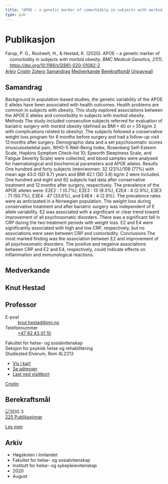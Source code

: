 ```yaml
---
title: "APOE – a genetic marker of comorbidity in subjects with morbid obesity"
type: pub
---
```

<h1>Publikasjon</h1>
<article id="csl-bib-container-H93BZLCF" class="csl-bib-container">
  <div class="csl-bib-body" style="line-height: 1.35; padding-left: 1em; text-indent:-1em;">
  <div class="csl-entry">Farup, P. G., Rootwelt, H., &amp; Hestad, K. (2020). APOE &#x2013; a genetic marker of comorbidity in subjects with morbid obesity. <i>BMC Medical Genetics</i>, <i>21</i>(1). <a href="https://doi.org/10.1186/s12881-020-01082-2">https://doi.org/10.1186/s12881-020-01082-2</a></div>
</div>
  <div class="csl-bib-buttons">
    <a href="#taxonomy-article-H93BZLCF" class="csl-bib-button">Arkiv</a>
    <a href="https://app.cristin.no/results/show.jsf?id=1824333" alt="Cristin URL" class="csl-bib-button">Cristin</a>
    <a href="http://zotero.org/groups/5022929/items/H93BZLCF" alt="Zotero URL" class="csl-bib-button">Zotero</a>
    <a href="#abstract-article-H93BZLCF" class="csl-bib-button">Samandrag</a>
    <a href="#contributors-article-H93BZLCF" class="csl-bib-button">Medverkande</a>
    <a href="#sdg-article-H93BZLCF" class="csl-bib-button">Berekraftsmål</a>
    <a href="https://bmcmedgenet.biomedcentral.com/track/pdf/10.1186/s12881-020-01082-2" class="csl-bib-button">Unpaywall</a>
  </div>
  <div id="csl-bib-meta-container-H93BZLCF"></div>
</article>
<div id="csl-bib-meta-H93BZLCF" class="csl-bib-meta">
  <article id="abstract-article-H93BZLCF" class="abstract-article">
    <h1>Samandrag</h1>
    Background In population-based studies, the genetic variability of the APOE E alleles have been associated with health outcomes. Health problems are common in subjects with obesity. This study explored associations between the APOE E alleles and comorbidity in subjects with morbid obesity. Methods The study included consecutive subjects referred for evaluation of bariatric surgery with morbid obesity (defined as BMI &gt; 40 or &gt; 35 kg/m 2 with complications related to obesity). The subjects followed a conservative weight loss program for 6 months before surgery and had a follow-up visit 12 months after surgery. Demographic data and a set psychosomatic scores (musculoskeletal pain, WHO-5 Well-Being Index, Rosenberg Self-Esteem Scale, Hopkins Symptom Check-list 10; Epworth Sleepiness Scale, and Fatigue Severity Scale) were collected, and blood samples were analysed for haematological and biochemical parameters and APOE alleles. Results One hundred and forty subjects (men/women: 32 (23%)/108 (77%) with mean age 43.0 (SD 8.7) years and BMI 42.1 (SD 3.8) kg/m 2 were included. One hundred and eight and 92 subjects had data after conservative treatment and 12 months after surgery, respectively. The prevalence of the APOE alleles were: E2E2 : 1 (0.7%), E2E3 : 13 (9.3%), E2E4 : 4 (2.9%), E3E3 : 71 (50.7%), E3E4 : 47 (33.6%), and E4E4 : 4 (2.9%). The prevalence rates were as anticipated in a Norwegian population. The weight loss during conservative treatment and after bariatric surgery was independent of E allele variability. E2 was associated with a significant or clear trend toward improvement of all psychosomatic disorders. There was a significant fall in CRP during the two treatment periods with weight loss. E2 and E4 were significantly associated with high and low CRP, respectively, but no associations were seen between CRP and comorbidity. Conclusions The most marked finding was the association between E2 and improvement of all psychosomatic disorders. The positive and negative associations between CRP and E2 and E4, respectively, could indicate effects on inflammation and immunological reactions.
  </article>
  <article id="contributors-article-H93BZLCF" class="contributors-article">
    <h1>Medverkande</h1>
    <div class="personas">
<div class="vrtx-hinn-person-card">
<div class="photo">
<i class="lar la-user-circle missing-person"></i>
</div>
<div class="info">
<hgroup><h1>Knut Hestad</h1>
<h2>Professor</h2>
</hgroup><dl>
<dt>E-post</dt>
<dd>
<a href="mailto:knut.hestad@inn.no">knut.hestad@inn.no</a>
</dd>
<dt>Telefonnummer</dt>
<dd><a href="tel:+4762430110">
+47 62 43 01 10
</a></dd>
</dl>
<p>
Fakultet for helse- og sosialvitenskap<br>
Seksjon for psykisk helse og rehabilitering<br>
Studiested Elverum,
Rom 4L2213
</p>
<ul class="vrtx-hinn-links">
<li><a href="https://www.google.com/maps?q=60.88177,11.53669">Vis i kart</a></li>
<li><a href="https://www.inn.no/finn-en-ansatt/knut-hestad.html#vrtx-hinn-addresses">Se adresser</a></li>
<li><a href="https://www.inn.no/finn-en-ansatt/knut-hestad.html?vrtx=vcf">Last ned visittkort</a></li>
</ul>
</div>
</div>
<a href="https://app.cristin.no/persons/show.jsf?id=43557" alt="Cristin URL" class="personas-cristin">Cristin</a>
</div>
  </article>
  <article id="sdg-article-H93BZLCF" class="sdg-article">
    <h1>Berekraftsmål</h1>
    <div class="sdg-container"><div id="sdg3" class="sdg">
<img src="{{< params subfolder >}}images/sdg/sdg03_no.png" class="image" alt="SDG 3">
<div class="sdg-overlay">
<a href="{{< params subfolder >}}no/archive/?sdg=3#archive" class="sdg-publication-count"><span>225</span> Publikasjonar</a>
<p><a href="https://www.fn.no/om-fn/fns-baerekraftsmaal/god-helse-og-livskvalitet?lang=nno-NO" class="sdg-read-more">Les meir</a></p>
</div>
</div></div>
  </article>
  <article id="taxonomy-article-H93BZLCF" class="taxonomy-article">
    <h1>Arkiv</h1>
    <ul>
      <li>Høgskolen i Innlandet</li>
      <li>Fakultet for helse- og sosialvitenskap</li>
      <li>Institutt for helse- og sykepleievitenskap</li>
      <li>2020</li>
      <li>August</li>
    </ul>
  </article>
</div>
